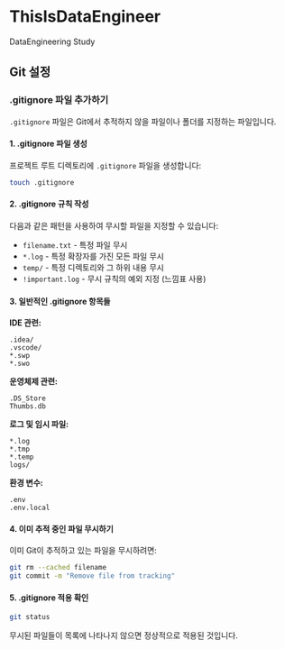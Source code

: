 # ThisIsDataEngineer
DataEngineering Study

## Git 설정

### .gitignore 파일 추가하기

`.gitignore` 파일은 Git에서 추적하지 않을 파일이나 폴더를 지정하는 파일입니다.

#### 1. .gitignore 파일 생성
프로젝트 루트 디렉토리에 `.gitignore` 파일을 생성합니다:

```bash
touch .gitignore
```

#### 2. .gitignore 규칙 작성
다음과 같은 패턴을 사용하여 무시할 파일을 지정할 수 있습니다:

- `filename.txt` - 특정 파일 무시
- `*.log` - 특정 확장자를 가진 모든 파일 무시
- `temp/` - 특정 디렉토리와 그 하위 내용 무시
- `!important.log` - 무시 규칙의 예외 지정 (느낌표 사용)

#### 3. 일반적인 .gitignore 항목들

**IDE 관련:**
```
.idea/
.vscode/
*.swp
*.swo
```

**운영체제 관련:**
```
.DS_Store
Thumbs.db
```

**로그 및 임시 파일:**
```
*.log
*.tmp
*.temp
logs/
```

**환경 변수:**
```
.env
.env.local
```

#### 4. 이미 추적 중인 파일 무시하기
이미 Git이 추적하고 있는 파일을 무시하려면:

```bash
git rm --cached filename
git commit -m "Remove file from tracking"
```

#### 5. .gitignore 적용 확인
```bash
git status
```

무시된 파일들이 목록에 나타나지 않으면 정상적으로 적용된 것입니다.
